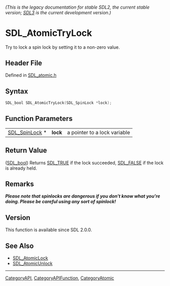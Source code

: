 ###### (This is the legacy documentation for stable SDL2, the current stable version; [SDL3](https://wiki.libsdl.org/SDL3/) is the current development version.)
# SDL_AtomicTryLock

Try to lock a spin lock by setting it to a non-zero value.

## Header File

Defined in [SDL_atomic.h](https://github.com/libsdl-org/SDL/blob/SDL2/include/SDL_atomic.h)

## Syntax

```c
SDL_bool SDL_AtomicTryLock(SDL_SpinLock *lock);
```

## Function Parameters

|                                |          |                              |
| ------------------------------ | -------- | ---------------------------- |
| [SDL_SpinLock](SDL_SpinLock) * | **lock** | a pointer to a lock variable |

## Return Value

([SDL_bool](SDL_bool)) Returns [SDL_TRUE](SDL_TRUE) if the lock succeeded,
[SDL_FALSE](SDL_FALSE) if the lock is already held.

## Remarks

***Please note that spinlocks are dangerous if you don't know what you're
doing. Please be careful using any sort of spinlock!***

## Version

This function is available since SDL 2.0.0.

## See Also

- [SDL_AtomicLock](SDL_AtomicLock)
- [SDL_AtomicUnlock](SDL_AtomicUnlock)

----
[CategoryAPI](CategoryAPI), [CategoryAPIFunction](CategoryAPIFunction), [CategoryAtomic](CategoryAtomic)

